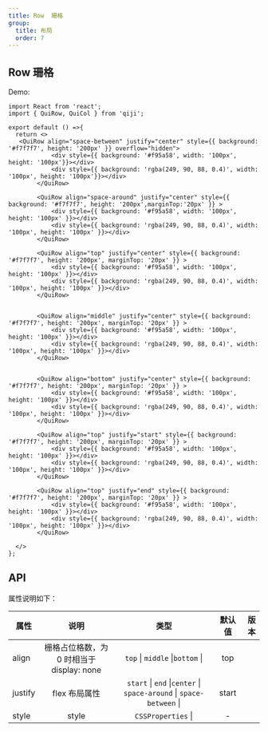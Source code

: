 ```yaml
---
title: Row  珊格
group:
  title: 布局
  order: 7
---
```


## Row 珊格

Demo:

```tsx
import React from 'react';
import { QuiRow, QuiCol } from 'qiji';

export default () =>{
  return <>
   <QuiRow align="space-between" justify="center" style={{ background: '#f7f7f7', height: '200px' }} overflow="hidden">
            <div style={{ background: '#f95a58', width: '100px', height: '100px'}}></div>
            <div style={{ background: 'rgba(249, 90, 88, 0.4)', width: '100px', height: '100px'}}></div>
        </QuiRow>

        <QuiRow align="space-around" justify="center" style={{ background: '#f7f7f7', height: '200px',marginTop:'20px' }} >
            <div style={{ background: '#f95a58', width: '100px', height: '100px' }}></div>
            <div style={{ background: 'rgba(249, 90, 88, 0.4)', width: '100px', height: '100px' }}></div>
        </QuiRow>

        <QuiRow align="top" justify="center" style={{ background: '#f7f7f7', height: '200px', marginTop: '20px' }} >
            <div style={{ background: '#f95a58', width: '100px', height: '100px' }}></div>
            <div style={{ background: 'rgba(249, 90, 88, 0.4)', width: '100px', height: '100px' }}></div>
        </QuiRow>


        <QuiRow align="middle" justify="center" style={{ background: '#f7f7f7', height: '200px', marginTop: '20px' }} >
            <div style={{ background: '#f95a58', width: '100px', height: '100px' }}></div>
            <div style={{ background: 'rgba(249, 90, 88, 0.4)', width: '100px', height: '100px' }}></div>
        </QuiRow>


        <QuiRow align="bottom" justify="center" style={{ background: '#f7f7f7', height: '200px', marginTop: '20px' }} >
            <div style={{ background: '#f95a58', width: '100px', height: '100px' }}></div>
            <div style={{ background: 'rgba(249, 90, 88, 0.4)', width: '100px', height: '100px' }}></div>
        </QuiRow>

        <QuiRow align="top" justify="start" style={{ background: '#f7f7f7', height: '200px', marginTop: '20px' }} >
            <div style={{ background: '#f95a58', width: '100px', height: '100px' }}></div>
            <div style={{ background: 'rgba(249, 90, 88, 0.4)', width: '100px', height: '100px' }}></div>
        </QuiRow>

        <QuiRow align="top" justify="end" style={{ background: '#f7f7f7', height: '200px', marginTop: '20px' }} >
            <div style={{ background: '#f95a58', width: '100px', height: '100px' }}></div>
            <div style={{ background: 'rgba(249, 90, 88, 0.4)', width: '100px', height: '100px' }}></div>
        </QuiRow>
 
  </>
};
```
## API

属性说明如下：

| 属性      |                                                                 说明                                                                 |                 类型                  |  默认值  | 版本 |
| --------- | :----------------------------------------------------------------------------------------------------------------------------------: | :-----------------------------------: | :------: | ---: |
| align      |    栅格占位格数，为 0 时相当于 display: none              | `top` \| `middle` \|`bottom` \|  |  top    |
| justify    |   flex 布局属性  | `start` \| `end` \|`center` \| `space-around` \| `space-between` \|    |    start  |
| style      |      style                                                       | `CSSProperties` \|   | -  | 


